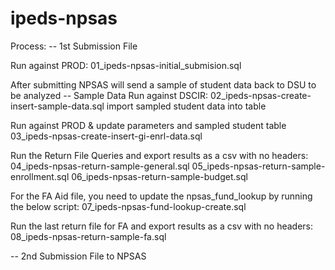 # ipeds-npsas
Process: -- 1st Submission File

  Run against PROD:
	01_ipeds-npsas-initial_submision.sql
	
  After submitting NPSAS will send a sample of student data back to DSU to be analyzed
-- Sample Data Run against DSCIR: 02_ipeds-npsas-create-insert-sample-data.sql import sampled student data into table

  Run against PROD & update parameters and sampled student table
    03_ipeds-npsas-create-insert-gi-enrl-data.sql
	
  Run the Return File Queries and export results as a csv with no headers:
	04_ipeds-npsas-return-sample-general.sql
	05_ipeds-npsas-return-sample-enrollment.sql
	06_ipeds-npsas-return-sample-budget.sql
	
  For the FA Aid file, you need to update the npsas_fund_lookup by running the below script:
	07_ipeds-npsas-fund-lookup-create.sql
	
  Run the last return file for FA and export results as a csv with no headers:	
    08_ipeds-npsas-return-sample-fa.sql
	

-- 2nd Submission File to NPSAS

